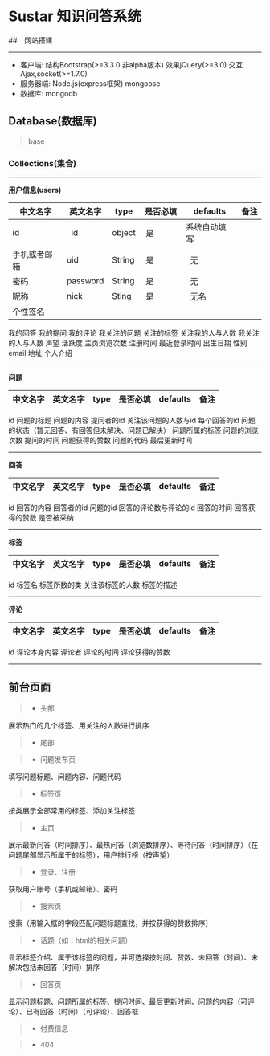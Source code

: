 # Sustar 知识问答系统

##　网站搭建
***
* 客户端: 结构Bootstrap(>=3.3.0 非alpha版本) 效果jQuery(>=3.0) 交互Ajax,socket(>=1.7.0)
* 服务器端: Node.js(express框架) mongoose
* 数据库: mongodb

## Database(数据库)
> base

### Collections(集合)

****
**用户信息(users)**

中文名字 | 英文名字 | type | 是否必填 | defaults | 备注
-------|-------- |------|---------|----------|-----
id     |    id   | object|  是 　　|系统自动填写|　　 |  
手机或者邮箱|uid   |String |  是　　 |   无　　　|
密码    |password |String|  是　　　|   无　　　|
昵称    | nick   | Sting |  是　　　|   无名　　| 
个性签名 | 
我的回答
我的提问
我的评论
我关注的问题
关注的标签
关注我的人与人数
我关注的人与人数
声望
活跃度
主页浏览次数
注册时间
最近登录时间
出生日期
性别
email
地址
个人介绍

****
 **问题**

中文名字 | 英文名字 | type | 是否必填 | defaults | 备注
-------|------ |----|-------|--------|---
id
问题的标题
问题的内容
提问者的id
关注该问题的人数与id
每个回答的id
问题的状态（暂无回答、有回答但未解决、问题已解决）
问题所属的标签
问题的浏览次数
提问的时间
问题获得的赞数
问题的代码
最后更新时间

****

**回答**

中文名字 | 英文名字 | type | 是否必填 | defaults | 备注
-------|------ |----|-------|--------|---
id
回答的内容
回答者的id
问题的id
回答的评论数与评论的id
回答的时间
回答获得的赞数
是否被采纳

****

**标签**

中文名字 | 英文名字 | type | 是否必填 | defaults | 备注
-------|------ |----|-------|--------|---
id
标签名
标签所数的类
关注该标签的人数
标签的描述

****

**评论**

中文名字 | 英文名字 | type | 是否必填 | defaults | 备注
-------|------ |----|-------|--------|---
id
评论本身内容
评论者
评论的时间
评论获得的赞数

****

## 前台页面

>* 头部

展示热门的几个标签、用关注的人数进行排序

>* 尾部

>* 问题发布页

填写问题标题、问题内容、问题代码

>* 标签页

按类展示全部常用的标签、添加关注标签

>* 主页

展示最新问答（时间排序）、最热问答（浏览数排序）、等待问答（时间排序）（在问题尾部显示所属于的标签），用户排行榜（按声望）

>* 登录、注册

获取用户账号（手机或邮箱）、密码

>* 搜索页

搜索（用输入框的字段匹配问题标题查找，并按获得的赞数排序）

>* 话题（如：html的相关问题）

显示标签介绍、属于该标签的问题，并可选择按时间、赞数、未回答（时间）、未解决包括未回答（时间）排序

>* 回答页

显示问题标题、问题所属的标签、提问时间、最后更新时间、问题的内容（可评论）、已有回答（时间）（可评论）、回答框

>* 付费信息

>* 404

